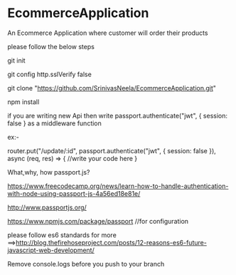 # EcommerceApplication
An Ecommerce Application where customer will order their products


please follow the below steps 

git init

git config http.sslVerify false

git clone "https://github.com/SrinivasNeela/EcommerceApplication.git"

npm install



if you are writing new Api then  write passport.authenticate("jwt", { session: false } as a middleware function

ex:-

router.put("/update/:id", passport.authenticate("jwt", { session: false }), async (req, res) => {
//write your code here
}


  
 
 
 
  
What,why, how passport.js?

https://www.freecodecamp.org/news/learn-how-to-handle-authentication-with-node-using-passport-js-4a56ed18e81e/

http://www.passportjs.org/

https://www.npmjs.com/package/passport  //for configuration






please follow es6 standards  for more ==>http://blog.thefirehoseproject.com/posts/12-reasons-es6-future-javascript-web-development/

Remove console.logs before you push to your  branch 




